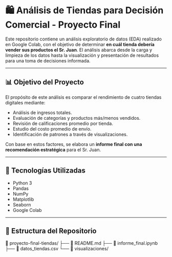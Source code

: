 # 🛍️ Análisis de Tiendas para Decisión Comercial - Proyecto Final

Este repositorio contiene un análisis exploratorio de datos (EDA) realizado en Google Colab, con el objetivo de determinar **en cuál tienda debería vender sus productos el Sr. Juan**. El análisis abarca desde la carga y limpieza de los datos hasta la visualización y presentación de resultados para una toma de decisiones informada.

---

## 📊 Objetivo del Proyecto

El propósito de este análisis es comparar el rendimiento de cuatro tiendas digitales mediante:

- Análisis de ingresos totales.
- Evaluación de categorías y productos más/menos vendidos.
- Revisión de calificaciones promedio por tienda.
- Estudio del costo promedio de envío.
- Identificación de patrones a través de visualizaciones.

Con base en estos factores, se elabora un **informe final con una recomendación estratégica** para el Sr. Juan.

---

## 🧰 Tecnologías Utilizadas

- Python 3
- Pandas
- NumPy
- Matplotlib
- Seaborn
- Google Colab

---

## 📂 Estructura del Repositorio
📁 proyecto-final-tiendas/
├── 📄 README.md
├── 📄 informe_final.ipynb
├── 📄 datos_tiendas.csv
└── 📁 visualizaciones/

